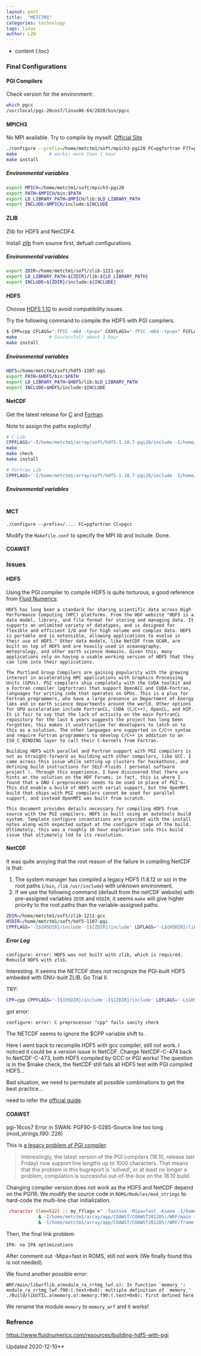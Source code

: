 ```yaml
---
layout: post
title:  "METCTM1"
categories: technology
tags: linux 
author: LZN
---
```


* content
{:toc}


### Final Configurations


#### PGI Compilers

Check version for the environment:

```bash
which pgcc
/usr/local/pgi-20cos7/linux86-64/2020/bin/pgcc
```

#### MPICH3

No MPI available. Try to compile by myself. [Official Site](https://www.mpich.org/downloads/)

```bash
./configure --prefix=/home/metctm1/soft/mpich3-pgi20 FC=pgfortran F77=pgfortran CC=pgcc CXX=pgc++ rsh=ssh # no error, 10 minutes
make            # works! more than 1 hour
make install   
```

##### Environmental variables
``` bash
export MPICH=/home/metctm1/soft/mpich3-pgi20
export PATH=$MPICH/bin:$PATH
export LD_LIBRARY_PATH=$MPICH/lib:$LD_LIBRARY_PATH 
export INCLUDE=$MPICH/include:$INCLUDE
```

#### ZLIB

Zlib for HDF5 and NetCDF4.

Install [zlib](https://zlib.net/) from source first, defualt configurations.

##### Environmental variables
``` bash
export ZDIR=/home/metctm1/soft/zlib-1211-gcc
export LD_LIBRARY_PATH=${ZDIR}/lib:${LD_LIBRARY_PATH}
export INCLUDE=${ZDIR}/include:${INCLUDE}
```


#### HDF5

Choose [HDF5 1.10](https://portal.hdfgroup.org/display/support/HDF5%201.10.7) to avoid compatibility issues.

Try the following command to compile the HDF5 with PGI compilers.

```bash
$ CPP=cpp CFLAGS="-fPIC -m64 -tp=px" CXXFLAGS="-fPIC -m64 -tp=px" FCFLAGS="-fPIC -m64 -tp=px" CC=pgcc CXX=pgc++ FC=pgfortran ./configure --with-zlib=/home/yhuangci/soft/zlib-1.2.11-gcc --prefix=/home/yhuangci/soft/hdf5-1.10.6-pgi-16cos7 --enable-hl  --enable-threadsafe --enable-cxx --enable-fortran --enable-unsupported
make            # Successful! about 1 hour
make install    
```

##### Environmental variables
``` bash
HDF5=/home/metctm1/soft/hdf5-1107-pgi
export PATH=$HDF5/bin:$PATH
export LD_LIBRARY_PATH=$HDF5/lib:$LD_LIBRARY_PATH 
export INCLUDE=$HDF5/include:$INCLUDE
```

#### NetCDF

Get the latest release for [C](https://github.com/Unidata/netcdf-c/releases) and [Fortran](https://github.com/Unidata/netcdf-fortran/releases).

Note to assign the paths explicitly!

``` bash
# C Lib
CPPFLAGS='-I/home/metctm1/array/soft/hdf5-1.10.7-pgi20/include -I/home/metctm1/soft/zlib-1211-gcc/include' LDFLAGS='-L/home/metctm1/array/soft/hdf5-1.10.7-pgi20/lib -L/home/metctm1/soft/zlib-1211-gcc/lib' ./configure --prefix=/home/metctm1/array/soft/netcdf-472c453f-pgi20 --disable-dap CC=pgcc
make
make check
make install

# Fortran Lib
CPPFLAGS='-I/home/metctm1/array/soft/hdf5-1.10.7-pgi20/include -I/home/metctm1/soft/zlib-1211-gcc/include -I/home/metctm1/soft/netcdf-474c453f-pgi20/include' LDFLAGS='-L/home/metctm1/array/soft/hdf5-1.10.7-pgi20/lib -L/home/metctm1/soft/zlib-1211-gcc/lib -L/home/metctm1/soft/netcdf-474c453f-pgi20/lib' ./configure --prefix=/home/metctm1/array/soft/netcdf-474c453f-pgi20 --disable-dap FC=pgfortran
```

##### Environmental variables
``` bash

```

#### MCT

```
./configure --prefix=/.... FC=pgfortran CC=pgcc
```

Modify the `Makefile.conf` to specify the MPI lib and include. Done.

#### COAWST

### Issues

#### HDF5
Using the PGI compiler to compile HDF5 is quite torturous, a good reference from [Fluid Numerics](https://www.fluidnumerics.com/resources/building-hdf5-with-pgi):

```
HDF5 has long been a standard for sharing scientific data across High Performance Computing (HPC) platforms. From the HDF website "HDF5 is a data model, library, and file format for storing and managing data. It supports an unlimited variety of datatypes, and is designed for flexible and efficient I/O and for high volume and complex data. HDF5 is portable and is extensible, allowing applications to evolve in their use of HDF5." Other data models, like NetCDF from UCAR, are built on top of HDF5 and are heavily used in oceanography, meteorology, and other earth science domains. Given this, many applications rely on having a usable working version of HDF5 that they can link into their applications.

The Portland Group Compilers are gaining popularity with the growing interest in accelerating HPC applications with Graphics Processing Units (GPUs). PGI compilers ship completely with the CUDA toolkit and a Fortran compiler (pgfortran) that support OpenACC and CUDA-Fortran, languages for writing code that operates on GPUs. This is a plus for Fortran programmers, who have a large presence in Department of Energy labs and in earth science departments around the world. Other options for GPU acceleration include FortranCL, CUDA (C/C++), OpenCL, and HIP. It is fair to say that the lack of activity on the main FortranCL repository for the last 6 years suggests the project has long been forgotten; this makes it unattractive for developers to latch on to this as a solution. The other languages are supported in C/C++ syntax and require Fortran programmers to develop C/C++ in addition to an ISO_C_BINDING layer to call their C-kernels from Fortran.

Building HDF5 with parallel and Fortran support with PGI compilers is not as straight-forward as building with other compilers, like GCC. I came across this issue while setting up clusters for hackathons, and defining build instructions for SELF-Fluids ( personal software project ). Through this experience, I have discovered that there are hints at the solution on the HDF Forums; in fact, this is where I found that a GNU C-preprocessor needs to be used in place of PGI's. This did enable a build of HDF5 with serial support, but the OpenMPI build that ships with PGI compilers cannot be used for parallel support, and instead OpenMPI was built from scratch.

This document provides details necessary for compiling HDF5 from source with the PGI compilers. HDF5 is built using an autotools build system. Template configure incantations are provided with the install notes along with expected output at the configure stage of the build.  Ultimately, this was a roughly 16 hour exploration into this build issue that ultimately led to its resolution. 
```

#### NetCDF

It was quite anoying that the root reason of the failure in compiling NetCDF is that:

1. The system manager has compiled a legacy HDF5 (1.8.12 or so) in the root paths (`/bin`, `/lib` `/usr/include`) with unknown environment.
2. If we use the following command (default from the netCDF website) with pre-assigned variables `ZDIR` and `H5DIR`, it seems `make` will give higher priority to the root paths than the variable-assigned paths.

```bash
ZDIR=/home/metctm1/soft/zlib-1211-gcc
H5DIR=/home/metctm1/soft/hdf5-1107-pgi
CPPFLAGS='-I${H5DIR}/include -I${ZDIR}/include' LDFLAGS='-L${H5DIR}/lib -L${ZDIR}/lib' ./configure --prefix=${NCDIR} --disable-dap CC=pgcc
```

##### Error Log

```
configure: error: HDF5 was not built with zlib, which is required. Rebuild HDF5 with zlib.
```
 
Interesting. It seems the NETCDF does not recognize the PGI-built HDF5 embeded with GNU-built ZLIB. Go Trial II.

TRY:
```bash
CPP=cpp CPPFLAGS='-I${H5DIR}/include -I${ZDIR}/include' LDFLAGS='-L${H5DIR}/lib -L${ZDIR}/lib' ./configure --prefix=${NCDIR} --disable-dap CC=pgcc
```
got error:
```
configure: error: C preprocessor "cpp" fails sanity check
```

The NETCDF seems to ignore the $CPP variable shift to .

Here I went back to recompile HDF5 with gcc compiler, still not work. I noticed it could be a version issue in NetCDF. Change NetCDF-C-474 back to NetCDF-C-473, both HDF5 compiled by GCC or PGI works!
The question is in the $make check, the NetCDF still fails all HDF5 test with PGI compiled HDF5...

Bad situation, we need to permutate all possible combinations to get the best practice...

need to refer the [official guide](https://www.unidata.ucar.edu/software/netcdf/docs/getting_and_building_netcdf.html).

#### COAWST

pgi-16cos7 Error in SWAN:
PGF90-S-0285-Source line too long (mod_strings.f90: 228)

This is [a legacy problem of PGI compiler](https://github.com/ORAC-CC/orac/issues/12):
>Interestingly, the latest version of the PGI compilers (18.10, release last Friday) now support line lengths up to 1000 characters. That means that the problem in this bugreport is 'solved', or at least no longer a problem, compilation is successful out-of-the-box on the 18.10 build.

Changing compiler version does not work as the HDF5 and NetCDF depend on the PGI16. We modify the source code in `ROMS/Modules/mod_strings` to hard-code the multi-line char initialization.
```fortran
 character (len=512) :: my_fflags =" -fastsse -Mipa=fast -Kieee -I/home/metctm1/array/soft/MCT4COAWST/include&
            & -I/home/metctm1/array/app/COAWST/COAWST201205//WRF/main -I/home/metctm1/array/app/COAWST/COAWST201205//WRF/external/esmf_time_f90&
            & -I/home/metctm1/array/app/COAWST/COAWST201205//WRF/frame -I/home/metctm1/array/app/COAWST/COAWST201205//WRF/share -Mfree -Mfree" 

```

Then, the final link problem:
```
IPA: no IPA optimizations
```
After comment out -Mipa=fast in ROMS, still not work (We finally found this is not needed).

We found another possible error:

```
WRF/main/libwrflib.a(module_ra_rrtmg_lwf.o): In function `memory_':
module_ra_rrtmg_lwf.f90:(.text+0x0): multiple definition of `memory_'
./Build/libUTIL.a(memory.o):memory.f90:(.text+0x0): first defined here 
```

We rename the module `memory` to `memory_wrf` and it works!


### Refrence
https://www.fluidnumerics.com/resources/building-hdf5-with-pgi

Updated 2020-12-10**

